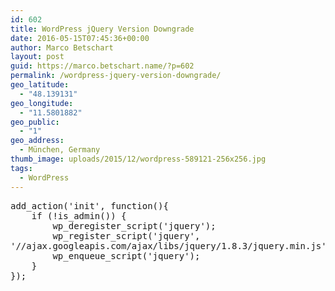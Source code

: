 ```yaml
---
id: 602
title: WordPress jQuery Version Downgrade
date: 2016-05-15T07:45:36+00:00
author: Marco Betschart
layout: post
guid: https://marco.betschart.name/?p=602
permalink: /wordpress-jquery-version-downgrade/
geo_latitude:
  - "48.139131"
geo_longitude:
  - "11.5801882"
geo_public:
  - "1"
geo_address:
  - München, Germany
thumb_image: uploads/2015/12/wordpress-589121-256x256.jpg
tags:
  - WordPress
---
```

<div class="snippetcpt-wrap" id="snippet-598" data-id="598" data-edit="http://dev.marco-betschart.local/wp-admin/post.php?post=598&action=edit" data-copy="/wp-admin/export.php?type=jekyll&#038;snippet=b31d996337&#038;id=598" data-fullscreen="http://dev.marco-betschart.local/code-snippets/downgrade-jquery/?full-screen=1">
  <pre class="prettyprint linenums lang-php" title="Downgrade jQuery">add_action('init', function(){
    if (!is_admin()) {
        wp_deregister_script('jquery');
        wp_register_script('jquery',
'//ajax.googleapis.com/ajax/libs/jquery/1.8.3/jquery.min.js', false, '1.8.3');
        wp_enqueue_script('jquery');
    }
});</pre>
</div>

<div id="geo-post-602" class="geo geo-post" style="display: none">
  <span class="latitude">48.139131</span><span class="longitude">11.5801882</span>
</div>